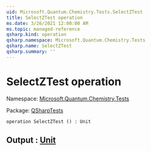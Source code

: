 ```yaml
---
uid: Microsoft.Quantum.Chemistry.Tests.SelectZTest
title: SelectZTest operation
ms.date: 3/26/2021 12:00:00 AM
ms.topic: managed-reference
qsharp.kind: operation
qsharp.namespace: Microsoft.Quantum.Chemistry.Tests
qsharp.name: SelectZTest
qsharp.summary: ''
---
```


# SelectZTest operation

Namespace: [Microsoft.Quantum.Chemistry.Tests](xref:Microsoft.Quantum.Chemistry.Tests)

Package: [QSharpTests](https://nuget.org/packages/QSharpTests)




```qsharp
operation SelectZTest () : Unit
```


## Output : [Unit](xref:microsoft.quantum.lang-ref.unit)

